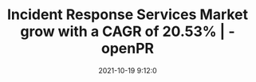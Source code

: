 ---
"title": "Incident Response Services Market grow with a CAGR of 20.53% | - openPR"
"date": "2021-10-19 9:12:0"
"feed_name": "GOOGLENEWSINDUSTRIAL"
"feed_website": "https://news.google.com/search?q=industrial%2Bincident&hl=en-US&gl=US&ceid=US:en"
"feed_rss": "https://news.google.com/rss/search?q=industrial%2Bincident&hl=en-US&gl=US&ceid=US:en"
"link": "https://www.openpr.com/news/2432410/incident-response-services-market-grow-with-a-cagr-of-20-53"
"source": "{'href': 'https://www.openpr.com', 'title': 'openPR'}"
"file": "_posts/2021-1-1-c519c5166ae89973935b5f6cf8f266d7dd49314d.md"
"accident": "0"
"drilling": "0"
"represented_by": "0"
"dead": "0"
"injured": "0"
"arrested": "0"
"place": "unknown place"
"where": "unknown site"
"causes": "unknown"
"place_uri": "unknown place"
---